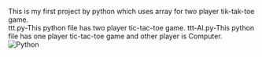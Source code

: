 This is my first project by python which uses array for two player tik-tak-toe game.
<br>
ttt.py-This python file has two player tic-tac-toe game.
ttt-AI.py-This python file has one player tic-tac-toe game and other player is Computer.
</br>
![Python](https://img.shields.io/badge/python-3670A0?style=for-the-badge&logo=python&logoColor=ffdd54)
